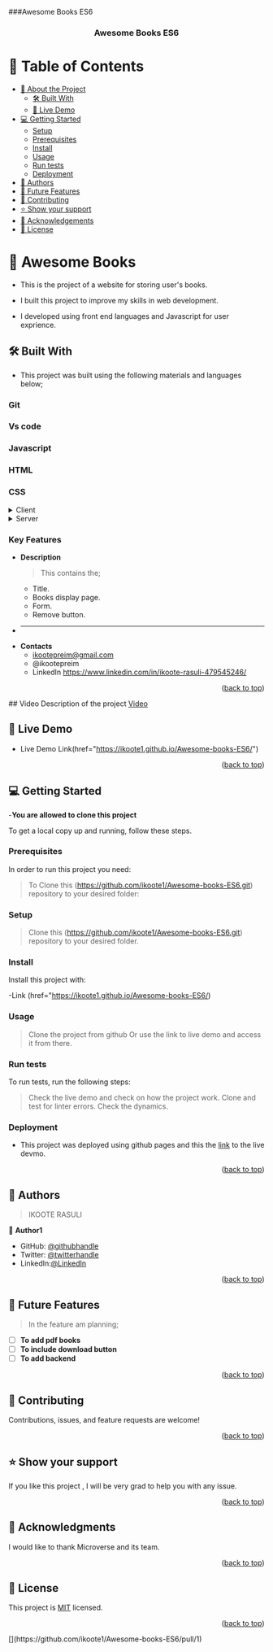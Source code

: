 <a name="Awesome Books ES6"></a>
###Awesome Books ES6

<div align="center">

  <h3><b>Awesome Books ES6</b></h3>

</div>

<!-- Awesome Books ES6 -->

# 📗 Table of Contents

- [📖 About the Project](#about-project)
  - [🛠 Built With](#built-with)
  - [🚀 Live Demo](#live-demo)
- [💻 Getting Started](#getting-started)
  - [Setup](#setup)
  - [Prerequisites](#prerequisites)
  - [Install](#install)
  - [Usage](#usage)
  - [Run tests](#run-tests)
  - [Deployment](#triangular_flag_on_post-deployment)
- [👥 Authors](#authors)
- [🔭 Future Features](#future-features)
- [🤝 Contributing](#contributing)
- [⭐️ Show your support](#support)
- [🙏 Acknowledgements](#acknowledgements)
- [📝 License](#license)

<!-- PROJECT DESCRIPTION -->

# 📖 Awesome Books <a name="about-project"></a>
- This is the project of a website for storing user's books.

- I built this project to improve my skills in web development.
- I developed using front end languages and Javascript for user exprience.

## 🛠 Built With <a name="built-with"></a>
- This project was built using the following materials and languages below;

### Git <a name="Git"></a>
### Vs code<a name="Vs code"></a>
### Javascript <a name="Javascript"></a>
### HTML<a name="HTML"></a>
### CSS <a name="CSS"></a> 

<details>
  <summary>Client</summary>
   #Client
  The clients for my project are the book readers and libraries.
  <ul>
    <li><a href="https://github.com/ikoote1/Awesome-books-ES6/edit/main/README.md">Readme</a></li>
  </ul>
</details>

<details>
  <summary>Server</summary>
  <ul>
    <li><a href="https://github.com/ikoote1/Awesome-books-ES6">Repo</a></li>
  </ul>
</details>


<!-- Features -->

### Key Features <a name="key-features"></a>


- **Description**
  >This contains the;
  - Title.
  - Books display page.
  - Form.
  - Remove button.
- ****
- **Contacts**
  - ikootepreim@gmail.com
  - @ikootepreim
  - LinkedIn https://www.linkedin.com/in/ikoote-rasuli-479545246/ 

<p align="right">(<a href="#readme-top">back to top</a>)</p>
## Video Description of the project <a name="Video" href="#" > Video </a>

<!-- LIVE DEMO -->

## 🚀 Live Demo <a name="Preim Live"></a>

- Live Demo Link(href="https://ikoote1.github.io/Awesome-books-ES6/")

<p align="right">(<a href="#readme-top">back to top</a>)</p>

<!-- GETTING STARTED -->

## 💻 Getting Started <a name="getting-started"></a>
-**You are allowed to clone this project**

To get a local copy up and running, follow these steps.

### Prerequisites

In order to run this project you need:

>To Clone this (https://github.com/ikoote1/Awesome-books-ES6.git) repository to your desired folder:

### Setup

>Clone this (https://github.com/ikoote1/Awesome-books-ES6.git) repository to your desired folder.

### Install

Install this project with:

-Link (href="https://ikoote1.github.io/Awesome-books-ES6/)

### Usage
  
> Clone the project from github
> Or use the link to live demo and access it from there.

### Run tests

To run tests, run the following steps:

> Check the live demo and check on how the project work.
> Clone and test for linter errors.
> Check the dynamics.

### Deployment

-  This project was deployed using github pages and this the <a href="">link</a> to the live devmo.

<p align="right">(<a href="#readme-top">back to top</a>)</p>

<!-- AUTHORS -->

## 👥 Authors <a name="Ikoote Rasuli"></a>

> IKOOTE RASULI

👤 **Author1**

- GitHub: [@githubhandle](https://github.com/ikoote1)
- Twitter: [@twitterhandle](https://twitter.com/ikoote1)
- LinkedIn:[@LinkedIn](https://www.linkedin.com/public-profile/settings?lipi=urn%3Ali%3Apage%3Ad_flagship3_profile_self_edit_contact-info%3B4xL98PtKS7SDj%2Fe93TEh9w%3D%3D)


<p align="right">(<a href="#readme-top">back to top</a>)</p>

<!-- FUTURE FEATURES -->

## 🔭 Future Features <a name="future-features"></a>

>In the feature am planning;

- [ ] **To add pdf books**
- [ ] **To include download button**
- [ ] **To add backend**

<p align="right">(<a href="#readme-top">back to top</a>)</p>

<!-- CONTRIBUTING -->

## 🤝 Contributing <a name="contributing"></a>

Contributions, issues, and feature requests are welcome!

<p align="right">(<a href="#readme-top">back to top</a>)</p>

<!-- SUPPORT -->

## ⭐️ Show your support <a name="support"></a>

If you like this project , I will be very grad to help you with any issue.

<p align="right">(<a href="#readme-top">back to top</a>)</p>

<!-- ACKNOWLEDGEMENTS -->

## 🙏 Acknowledgments <a name="acknowledgements"></a>

I would like to thank Microverse and its team.

<p align="right">(<a href="#readme-top">back to top</a>)</p>

<!-- LICENSE -->

## 📝 License <a name="license"></a>

This project is [MIT](./LICENSE) licensed.


<p align="right">(<a href="#readme-top">back to top</a>)</p>
[](https://github.com/ikoote1/Awesome-books-ES6/pull/1)
